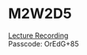 # M2W2D5

[Lecture Recording](https://us02web.zoom.us/rec/share/yHfCXYEwctNNrZSnL3vOJxCFbp0pwxyFev-SjCGj1MORYLlufE69svITXwMSLYY.CovLAIYH87lBSLUF)
<br />
Passcode: OrEdG+85